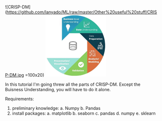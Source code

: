 ![CRISP-DM](https://github.com/lanyado/ML/raw/master/Other%20useful%20stuff/CRISP-DM.jpg =100x20)
<img src="https://github.com/lanyado/ML/raw/master/Other%20useful%20stuff/CRISP-DM.jpg" alt="CRISP-DM" style="width:200px;"/>

In this tutorial I'm going threw all the parts of CRISP-DM.
Except the Buisness Understanding, you will have to do it alone.


Requirements:
1. preliminary knowledge:
	a. Numpy
	b. Pandas
2. install packages:
	a. matplotlib
	b. seaborn
	c. pandas
	d. numpy
	e. sklearn
